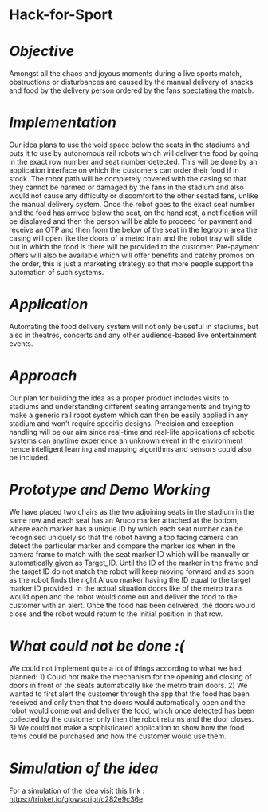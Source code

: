 # Hack-for-Sport

# *Objective*
Amongst all the chaos and joyous moments during a live sports match, obstructions or disturbances are caused by the manual delivery of snacks and food by the delivery person ordered by the fans spectating the match.

# *Implementation*
Our idea plans to use the void space below the seats in the stadiums and puts it to use by autonomous rail robots which will deliver the food by going in the exact row number and seat number detected. This will be done by an application interface on which the customers can order their food if in stock. The robot path will be completely covered with the casing so that they cannot be harmed or damaged by the fans in the stadium and also would not cause any difficulty or discomfort to the other seated fans, unlike the manual delivery system. Once the robot goes to the exact seat number and the food has arrived below the seat, on the hand rest, a notification will be displayed and then the person will be able to proceed for payment and receive an OTP and then from the below of the seat in the legroom area the casing will open like the doors of a metro train and the robot tray will slide out in which the food is there will be provided to the customer. Pre-payment offers will also be available which will offer benefits and catchy promos on the order, this is just a marketing strategy so that more people support the automation of such systems.

# *Application*
Automating the food delivery system will not only be useful in stadiums, but also in theatres, concerts and any other audience-based live entertainment events.

# *Approach*
Our plan for building the idea as a proper product includes visits to stadiums and understanding different seating arrangements and trying to make a generic rail robot system which can then be easily applied in any stadium and won't require specific designs. Precision and exception handling will be our aim since real-time and real-life applications of robotic systems can anytime experience an unknown event in the environment hence intelligent learning and mapping algorithms and sensors could also be included.

# *Prototype and Demo Working*
We have placed two chairs as the two adjoining seats in the stadium in the same row and each seat has an Aruco marker attached at the bottom, where each marker has a unique ID by which each seat number can be recognised uniquely so that the robot having a top facing camera can detect the particular marker and compare the marker ids when in the camera frame to match with the seat marker ID which will be manually or automatically given as Target_ID. Until the ID of the marker in the frame and the target ID do not match the robot will keep moving forward and as soon as the robot finds the right Aruco marker having the ID equal to the target marker ID provided, in the actual situation doors like of the metro trains would open and the robot would come out and deliver the food to the customer with an alert. Once the food has been delivered, the doors would close and the robot would return to the initial position in that row.

# *What could not be done :(*
We could not implement quite a lot of things according to what we had planned: 1) Could not make the mechanism for the opening and closing of doors in front of the seats automatically like the metro train doors. 2) We wanted to first alert the customer through the app that the food has been received and only then that the doors would automatically open and the robot would come out and deliver the food, which once detected has been collected by the customer only then the robot returns and the door closes. 3) We could not make a sophisticated application to show how the food items could be purchased and how the customer would use them.

# *Simulation of the idea*
For a simulation of the idea visit this link : https://trinket.io/glowscript/c282e9c36e
